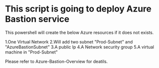 # This script is going to deploy Azure Bastion service

This powershell will create the below Azure resources if it does not exists.

1.One Virtual Network
2.Will add two subnet "Prod-Subnet" and  "AzureBastionSubnet"
3.A public Ip
4.A Network security group
5.A virtual machine in "Prod-Subnet"

Please refer to Azure-Bastion-Overview for deatils.
